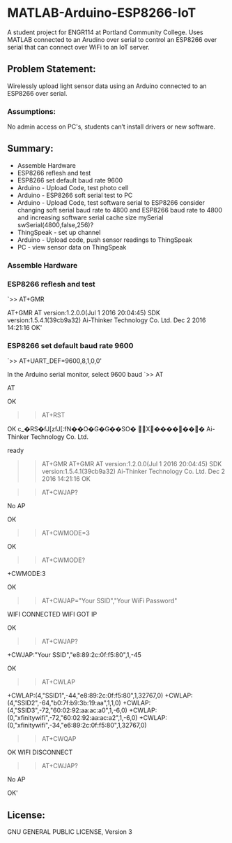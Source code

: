 # MATLAB-Arduino-ESP8266-IoT
A student project for ENGR114 at Portland Community College. Uses MATLAB connected to an Arudino over serial to control an ESP8266 over serial that can connect over WiFi to an IoT server.

## Problem Statement: 
Wirelessly upload light sensor data using an Arduino connected to an ESP8266 over serial.
 
### Assumptions: 
No admin access on PC's, students can’t install drivers or new software.
 
## Summary:
- Assemble Hardware
- ESP8266 reflesh and test
- ESP8266 set default baud rate 9600
- Arduino - Upload Code, test photo cell
- Arduino - ESP8266 soft serial test to PC
- Arduino - Upload Code, test software serial to ESP8266
   consider changing soft serial baud rate to 4800 and ESP8266 baud rate to 4800 and increasing software serial cache size
   mySerial swSerial(4800,false,256)?
- ThingSpeak - set up channel
- Arduino - Upload code, push sensor readings to ThingSpeak
- PC - view sensor data on ThingSpeak

### Assemble Hardware

### ESP8266 reflesh and test
`>> AT+GMR

AT+GMR
AT version:1.2.0.0(Jul  1 2016 20:04:45)
SDK version:1.5.4.1(39cb9a32)
Ai-Thinker Technology Co. Ltd.
Dec  2 2016 14:21:16
OK'



### ESP8266 set default baud rate 9600

`>> AT+UART_DEF=9600,8,1,0,0'

In the Arduino serial monitor, select 9600 baud
 `>> AT
 
 AT
 
 OK


>> AT+RST


OK
c_�RS�fJ[zfJ[:fN��O�G�G��SO�
X�������
Ai-Thinker Technology Co. Ltd.

ready

>> AT+GMR
 AT+GMR
 AT version:1.2.0.0(Jul  1 2016 20:04:45)
 SDK version:1.5.4.1(39cb9a32)
 Ai-Thinker Technology Co. Ltd.
 Dec  2 2016 14:21:16
OK

>> AT+CWJAP?

No AP

OK
>> AT+CWMODE=3


OK

>> AT+CWMODE?

+CWMODE:3

OK
>> AT+CWJAP="Your SSID","Your WiFi Password"

WIFI CONNECTED
WIFI GOT IP

OK

>>  AT+CWJAP?

+CWJAP:"Your SSID","e8:89:2c:0f:f5:80",1,-45

OK

>> AT+CWLAP

+CWLAP:(4,"SSID1",-44,"e8:89:2c:0f:f5:80",1,32767,0)
+CWLAP:(4,"SSID2",-64,"b0:7f:b9:3b:19:aa",1,1,0)
+CWLAP:(4,"SSID3",-72,"60:02:92:aa:ac:a0",1,-6,0)
+CWLAP:(0,"xfinitywifi",-72,"60:02:92:aa:ac:a2",1,-6,0)
+CWLAP:(0,"xfinitywifi",-34,"e6:89:2c:0f:f5:80",1,32767,0)

>> AT+CWQAP


OK
WIFI DISCONNECT

>>AT+CWJAP?

No AP

OK'




## License:
GNU GENERAL PUBLIC LICENSE, Version 3
